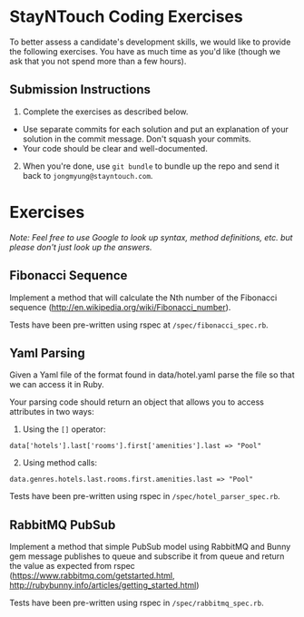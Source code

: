 StayNTouch Coding Exercises
=============================

To better assess a candidate's development skills, we would like to provide the
following exercises. You have as much time as you'd like (though we ask that you
not spend more than a few hours).

Submission Instructions
-----------------------

1. Complete the exercises as described below.
  - Use separate commits for each solution and put an explanation of your
    solution in the commit message. Don't squash your commits.
  - Your code should be clear and well-documented.
2. When you're done, use `git bundle` to bundle up the repo and send it back to
`jongmyung@stayntouch.com`.


Exercises
=========

*Note: Feel free to use Google to look up syntax, method definitions, etc. but
please don't just look up the answers.*

Fibonacci Sequence
------------------

Implement a method that will calculate the Nth number of the Fibonacci sequence
(http://en.wikipedia.org/wiki/Fibonacci_number).

Tests have been pre-written using rspec at `/spec/fibonacci_spec.rb`.

Yaml Parsing
------------

Given a Yaml file of the format found in data/hotel.yaml parse the file so that
we can access it in Ruby.

Your parsing code should return an object that allows you to access attributes
in two ways:

1. Using the `[]` operator:
  ```
  data['hotels'].last['rooms'].first['amenities'].last => "Pool"
  ```

2. Using method calls:
  ```
  data.genres.hotels.last.rooms.first.amenities.last => "Pool"
  ```

Tests have been pre-written using rspec in `/spec/hotel_parser_spec.rb`.

RabbitMQ PubSub
---------------

Implement a method that simple PubSub model using RabbitMQ and Bunny gem
message publishes to queue and subscribe it from queue and return the value as expected from rspec
(https://www.rabbitmq.com/getstarted.html, http://rubybunny.info/articles/getting_started.html)

Tests have been pre-written using rspec in `/spec/rabbitmq_spec.rb`.
